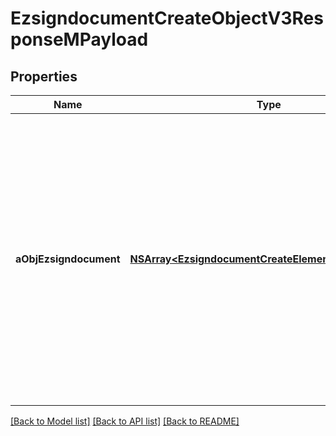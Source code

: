 # EzsigndocumentCreateObjectV3ResponseMPayload

## Properties
Name | Type | Description | Notes
------------ | ------------- | ------------- | -------------
**aObjEzsigndocument** | [**NSArray&lt;EzsigndocumentCreateElementV3Response&gt;***](EzsigndocumentCreateElementV3Response.md) | An array of objets that contain unique IDs representing the object that were requested to be created and possibly matching template IDs.  They are returned in the same order as the array containing the objects to be created that was sent in the request. | 

[[Back to Model list]](../README.md#documentation-for-models) [[Back to API list]](../README.md#documentation-for-api-endpoints) [[Back to README]](../README.md)


